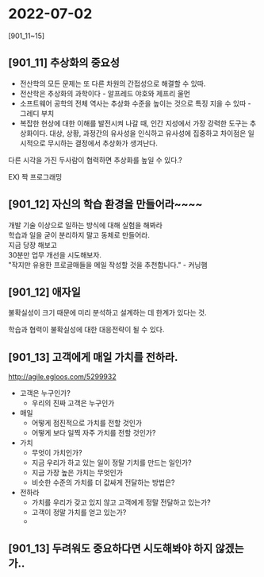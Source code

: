 # 2022-07-02
[901_11~15]

## [901_11] 추상화의 중요성
* 전산학의 모든 문제는 또 다른 차원의 간접성으로 해결할 수 있따.
* 전산학은 추상화의 과학이다 - 알프레드 야호와 제프리 울먼
* 소프트웨어 공학의 전체 역사는 추상화 수준을 높이는 것으로 특징 지을 수 있따 - 그레디 부치
* 복잡한 현상에 대한 이해를 발전시켜 나갈 때, 인간 지성에서 가장 강력한 도구는 추상화이다. 
대상, 상황, 과정간의 유사성을 인식하고 유사성에 집중하고 차이점은 일시적으로 무시하는 결정에서 추상화가 생겨난다.

다른 시각을 가진 두사람이 협력하면 추상화를 높일 수 있다.?

EX) 짝 프로그래밍 


## [901_12] 자신의 학습 환경을 만들어라~~~~
개발 기술 이상으로 일하는 방식에 대해 실험을 해봐라  
학습과 일을 굳이 분리하지 말고 동체로 만들어라.  
지금 당장 해보고  
30분만 업무 개선을 시도해보자.  
"작지만 유용한 프로글매들을 메일 작성할 것을 추천합니다." - 커닝햄

## [901_12] 애자일
불확실성이 크기 때문에 미리 분석하고 설계하는 데 한계가 있다는 것.

학습과 협력이 불확실성에 대한 대응전략이 될 수 있다.


## [901_13] 고객에게 매일 가치를 전하라.
http://agile.egloos.com/5299932

* 고객은 누구인가?
  * 우리의 진짜 고객은 누구인가
* 매일
  * 어떻게 점진적으로 가치를 전할 것인가
  * 어떻게 보다 일찍 자주 가치를 전할 것인가?
* 가치
  * 무엇이 가치인가?
  * 지금 우리가 하고 있는 일이 정말 기치를 만드는 일인가?
  * 지금 가장 높은 가치는 무엇인가
  * 비슷한 수준의 가치를 더 값싸게 전달하는 방법은?
* 전하라
  * 가치를 우리가 갖고 있지 않고 고객에게 정말 전달하고 있는가?
  * 고객이 정말 가치를 얻고 있는가?
  * 

## [901_13] 두려워도 중요하다면 시도해봐야 하지 않겠는가.. 